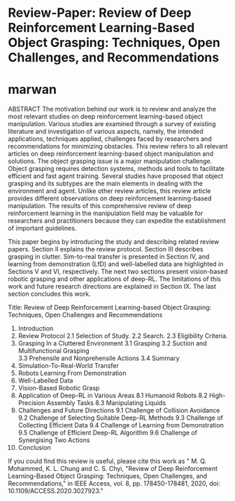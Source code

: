 # Review-Paper: Review of Deep Reinforcement Learning-Based Object Grasping: Techniques, Open Challenges, and Recommendations
# marwan

ABSTRACT 
The motivation behind our work is to review and analyze 
the most relevant studies on deep reinforcement learning-based object manipulation. 
Various studies are examined through a survey of existing 
literature and investigation of various aspects, namely, 
the intended applications, techniques applied, 
challenges faced by researchers and recommendations 
for minimizing obstacles. 
This review refers to all relevant articles on deep 
reinforcement learning-based object manipulation
and solutions. The object grasping issue is a major
manipulation challenge. Object grasping requires 
detection systems, methods and tools to facilitate 
efficient and fast agent training. Several studies 
have proposed that object grasping and its subtypes 
are the main elements in dealing with the environment 
and agent. Unlike other review articles, this review 
article provides different observations on deep 
reinforcement learning-based manipulation. The results 
of this comprehensive review of deep reinforcement 
learning in the manipulation field may be valuable
for researchers and practitioners because they 
can expedite the establishment of important guidelines.


This paper begins by introducing the study 
and describing related review papers. 
Section II explains the review protocol. 
Section III describes grasping in clutter. 
Sim-to-real transfer is presented 
in Section IV, and learning from demonstration (LfD) 
and well-labelled data are highlighted 
in Sections V and VI, respectively. 
The next two sections present vision-based 
robotic grasping and other applications of deep-RL. 
The limitations of this work and future 
research directions are explained in Section IX.
The last section concludes this work.


Title: Review of Deep Reinforcement Learning-based Object 
Grasping: Techniques, Open Challenges and
Recommendations


1.	Introduction
2.	Review Protocol
    2.1	Selection of Study.
    2.2	Search.
    2.3	Eligibility Criteria.
3.	Grasping In a Cluttered Environment
    3.1	Grasping 
    3.2	Suction and Multifunctional Grasping  
    3.3	Prehensile and Nonprehensile Actions
    3.4	Summary 
4.	Simulation-To-Real-World Transfer
5.	Robots Learning From Demonstration
6.	Well-Labelled Data 
7.	Vision-Based Robotic Grasp
8.	Application of Deep-RL in Various Areas
    8.1	Humanoid Robots
    8.2	High-Precision Assembly Tasks
    8.3	Manipulating Liquids 
9.	Challenges and Future Directions 
    9.1	Challenge of Collision Avoidance
    9.2	Challenge of Selecting Suitable Deep-RL Methods
    9.3	Challenge of Collecting Efficient Data
    9.4	Challenge of Learning from Demonstration 
    9.5	Challenge of Efficient Deep-RL Algorithm
   9.6	Challenge of Synergising Two Actions
10.	Conclusion 

If you could find this review is useful, please cite this work as 
" M. Q. Mohammed, K. L. Chung and C. S. Chyi, "Review of Deep Reinforcement Learning-Based Object Grasping: Techniques, Open Challenges, and Recommendations," in IEEE Access, vol. 8, pp. 178450-178481, 2020, doi: 10.1109/ACCESS.2020.3027923." 


